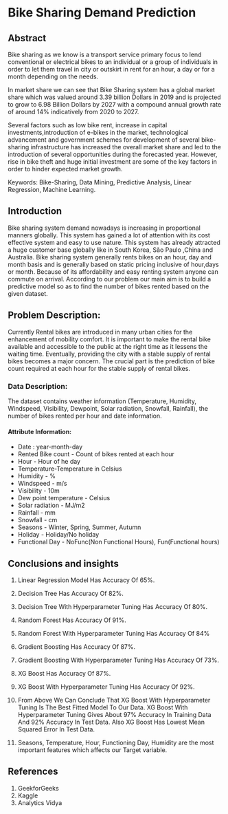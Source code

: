 # Bike Sharing Demand Prediction
## Abstract

Bike sharing as we know is a transport service primary focus to lend conventional or electrical bikes to an individual or a group of individuals in order to let them travel in city or outskirt in rent for an hour, a day or for a month depending on the needs.

In market share we can see that Bike Sharing system has a global market share which was valued around 3.39 billion Dollars in 2019 and is projected to grow to 6.98 Billion Dollars by 2027 with a compound annual growth rate of around 14% indicatively from 2020 to 2027.

Several factors such as low bike rent, increase in capital investments,introduction of e-bikes in the market, technological advancement and government schemes for development of several bike-sharing infrastructure has increased the overall market share and led to the introduction of several opportunities during the forecasted year. However, rise in bike theft and huge initial investment are some of the key factors in order to hinder expected market growth.

Keywords: Bike-Sharing, Data Mining, Predictive Analysis, Linear Regression, Machine Learning.

## Introduction
Bike sharing system demand nowadays is increasing in proportional manners globally. This system has gained a lot of attention with its cost effective system and easy to use nature. This system has already attracted a huge customer base globally like in South Korea, São Paulo ,China and Australia. Bike sharing system generally rents bikes on an hour, day and month basis and is generally based on static pricing inclusive of hour,days or month. Because of its affordability and easy renting system anyone can commute on arrival. According to our problem our main aim is to build a predictive model so as to find the number of bikes rented based on the given dataset.

## Problem Description:
Currently Rental bikes are introduced in many urban cities for the enhancement of mobility comfort. It is important to make the rental bike available and accessible to the public at the right time as it lessens the waiting time. Eventually, providing the city with a stable supply of rental bikes becomes a major concern. The crucial part is the prediction of bike count required at each hour for the stable supply of rental bikes.

### Data Description:
The dataset contains weather information (Temperature, Humidity, Windspeed, Visibility, Dewpoint, Solar radiation, Snowfall, Rainfall), the number of bikes rented per hour and date information.

#### Attribute Information:
- Date : year-month-day
- Rented Bike count - Count of bikes rented at each hour
- Hour - Hour of he day
- Temperature-Temperature in Celsius
- Humidity - %
- Windspeed - m/s
- Visibility - 10m
- Dew point temperature - Celsius
- Solar radiation - MJ/m2
- Rainfall - mm
- Snowfall - cm
- Seasons - Winter, Spring, Summer, Autumn
- Holiday - Holiday/No holiday
- Functional Day - NoFunc(Non Functional Hours), Fun(Functional hours)

## Conclusions and insights
1. Linear Regression Model Has Accuracy Of 65%.

2. Decision Tree Has Accuracy Of 82%.

3. Decision Tree With Hyperparameter Tuning Has Accuracy Of 80%.

4. Random Forest Has Accuracy Of 91%.

5. Random Forest With Hyperparameter Tuning Has Accuracy Of 84%

6. Gradient Boosting Has Accuracy Of 87%.

7. Gradient Boosting With Hyperparameter Tuning Has Accuracy Of 73%.

8. XG Boost Has Accuracy Of 87%.

9. XG Boost With Hyperparameter Tuning Has Accuracy Of 92%.

10. From Above We Can Conclude That XG Boost With Hyperparameter Tuning Is The Best Fitted Model To Our Data.
XG Boost With Hyperparameter Tuning Gives About 97% Accuracy In Training Data And 92% Accuracy In Test Data. Also XG Boost Has Lowest Mean Squared Error In Test Data.

11. Seasons, Temperature, Hour, Functioning Day, Humidity are the most important features which affects our Target variable.

## References
1. GeekforGeeks
2. Kaggle
3. Analytics Vidya
